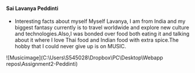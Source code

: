 #### Sai Lavanya Peddinti
* Interesting facts about myself
Myself Lavanya, I am from India and my biggest fantasy currently is to travel worldwide and explore new culture and technologies.Also,I was bonded over food both eating it and talking about it where I love Thai food and Indian food with extra spice.The hobby that I could never give up is on MUSIC.

![Musicimage](C:\Users\S545028\Dropbox\PC\Desktop\Webapp repos\Assignment2-Peddinti)